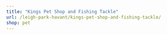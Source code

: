 ```yaml
---
title: "Kings Pet Shop and Fishing Tackle"
url: /leigh-park-havant/kings-pet-shop-and-fishing-tackle/
shop: pet
---
```

